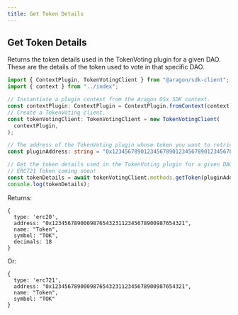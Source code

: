 ```yaml
---
title: Get Token Details
---
```


## Get Token Details

Returns the token details used in the TokenVoting plugin for a given DAO.
These are the details of the token used to vote in that specific DAO.

```ts
import { ContextPlugin, TokenVotingClient } from "@aragon/sdk-client";
import { context } from "../index";

// Instantiate a plugin context from the Aragon OSx SDK context.
const contextPlugin: ContextPlugin = ContextPlugin.fromContext(context);
// Create a TokenVoting client.
const tokenVotingClient: TokenVotingClient = new TokenVotingClient(
  contextPlugin,
);

// The address of the TokenVoting plugin whose token you want to retrieve details about.
const pluginAddress: string = "0x1234567890123456789012345678901234567890";

// Get the token details used in the TokenVoting plugin for a given DAO.
// ERC721 Token coming soon!
const tokenDetails = await tokenVotingClient.methods.getToken(pluginAddress);
console.log(tokenDetails);
```


Returns:

```
{
  type: 'erc20',
  address: "0x123456789000987654323112345678900987654321",
  name: "Token",
  symbol: "TOK",
  decimals: 18
}
```
Or:
```
{
  type: 'erc721',
  address: "0x123456789000987654323112345678900987654321",
  name: "Token",
  symbol: "TOK"
}
```